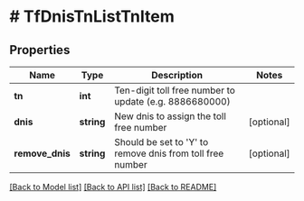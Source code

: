 # # TfDnisTnListTnItem

## Properties

Name | Type | Description | Notes
------------ | ------------- | ------------- | -------------
**tn** | **int** | Ten-digit toll free number to update (e.g. 8886680000) |
**dnis** | **string** | New dnis to assign the toll free number | [optional]
**remove_dnis** | **string** | Should be set to &#39;Y&#39; to remove dnis from toll free number | [optional]

[[Back to Model list]](../../README.md#models) [[Back to API list]](../../README.md#endpoints) [[Back to README]](../../README.md)
